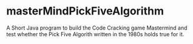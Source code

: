 # masterMindPickFiveAlgorithm
 A Short Java program to build the Code Cracking game Mastermind and test whether the Pick Five Algorith written in the 1980s holds true for it.
